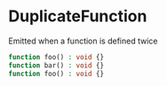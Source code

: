 # DuplicateFunction

Emitted when a function is defined twice

```php
function foo() : void {}
function bar() : void {}
function foo() : void {}
```
